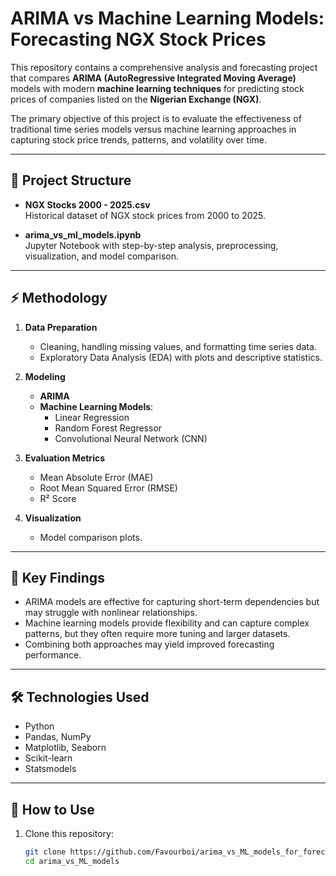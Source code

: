 # ARIMA vs Machine Learning Models: Forecasting NGX Stock Prices

This repository contains a comprehensive analysis and forecasting project that compares **ARIMA (AutoRegressive Integrated Moving Average)** models with modern **machine learning techniques** for predicting stock prices of companies listed on the **Nigerian Exchange (NGX)**.  

The primary objective of this project is to evaluate the effectiveness of traditional time series models versus machine learning approaches in capturing stock price trends, patterns, and volatility over time.

---

## 📂 Project Structure

- **NGX Stocks 2000 - 2025.csv**  
  Historical dataset of NGX stock prices from 2000 to 2025.  

- **arima_vs_ml_models.ipynb**  
  Jupyter Notebook with step-by-step analysis, preprocessing, visualization, and model comparison.  

---

## ⚡ Methodology

1. **Data Preparation**  
   - Cleaning, handling missing values, and formatting time series data.  
   - Exploratory Data Analysis (EDA) with plots and descriptive statistics.  

2. **Modeling**  
   - **ARIMA**  
   - **Machine Learning Models**:  
     - Linear Regression  
     - Random Forest Regressor  
     - Convolutional Neural Network (CNN)  

3. **Evaluation Metrics**  
   - Mean Absolute Error (MAE)  
   - Root Mean Squared Error (RMSE)  
   - R² Score  

4. **Visualization**   
   - Model comparison plots.  

---

## 🚀 Key Findings

- ARIMA models are effective for capturing short-term dependencies but may struggle with nonlinear relationships.  
- Machine learning models provide flexibility and can capture complex patterns, but they often require more tuning and larger datasets.  
- Combining both approaches may yield improved forecasting performance.  

---

## 🛠️ Technologies Used

- Python  
- Pandas, NumPy  
- Matplotlib, Seaborn  
- Scikit-learn  
- Statsmodels  

---

## 📌 How to Use

1. Clone this repository:  
   ```bash
   git clone https://github.com/Favourboi/arima_vs_ML_models_for_forecasting.git
   cd arima_vs_ML_models
